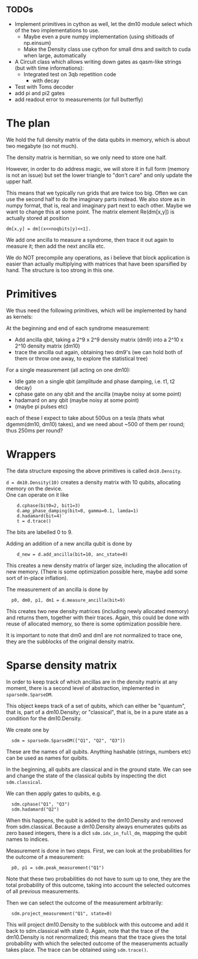 TODOs
-----

  - Implement primitives in cython as well, let the dm10 module select which of the two implementations to use.
    - Maybe even a pure numpy implementation (using shitloads of np.einsum)
    - Make the Density class use cython for small dms and switch to cuda when large, automatically
  - A Circuit class which allows writing down gates as qasm-like strings (but with time informations):
    - Integrated test on 3qb repetition code
      - with decay
  - Test with Toms decoder
  - add pi and pi2 gates
  - add readout error to measurements (or full butterfly)


The plan
========

We hold the full density matrix of the data qubits in memory, which is about two megabyte (so not much).

The density matrix is hermitian, so we only need to store one half.

However, in order to do address magic, we will store it in full form (memory is not an issue)
but set the lower triangle to "don't care" and only update the upper half.

This means that we typically run grids that are twice too big. Often we can use the
second half to do the imaginary parts instead.
We also store as in numpy format, that is, real and imaginary part next to each other.
Maybe we want to change this at some point.
The matrix element Re(dm[x,y]) is actually stored at position

    dm[x,y] = dm[(x<<noqbits|y)<<1].

We add one ancilla to measure a syndrome, then trace it out again to measure it; then add the next ancilla etc.

We do NOT precompile any operations, as i believe 
that block application is easier than actually 
multiplying with matrices that have been 
sparsified by hand. The structure is too strong in this one.

Primitives
==========

We thus need the following primitives, which will be implemented by hand as kernels:

At the beginning and end of each syndrome measurement:
  - Add ancilla qbit, taking a 2^9 x 2^9 density matrix (dm9) into a 2^10 x 2^10 density matrix (dm10)
  - trace the ancilla out again, obtaining two dm9's (we can hold both of them or throw one away, to explore the statistical tree)

For a single measurement (all acting on one dm10):
  - Idle gate on a single qbit (amplitude and phase damping, i.e. t1, t2 decay)
  - cphase gate on any qbit and the ancilla (maybe noisy at some point)
  - hadamard on any qbit (maybe noisy at some point)
  - (maybe pi pulses etc)

each of these I expect to take about 500us on a tesla (thats what dgemm(dm10, dm10) takes), 
and we need about ~500 of them per round; thus 250ms per round?



Wrappers
========

The data structure exposing the above primitives is called `dm10.Density`.

`d = dm10.Density(10)` creates a density matrix with 10 qubits, 
allocating memory on the device.  
One can operate on it like

        d.cphase(bit0=2, bit1=3) 
        d.amp_phase_damping(bit=0, gamma=0.1, lamda=1)
        d.hadamard(bit=4)`
        t = d.trace()

The bits are labelled 0 to 9.

Adding an addition of a new ancilla qubit is done by

        d_new = d.add_ancilla(bit=10, anc_state=0)

This creates a new density matrix of larger size, including the allocation of new memory.
(There is some optimization possible here, maybe add some sort of in-place inflation).

The measurement of an ancilla is done by

      p0, dm0, p1, dm1 = d.measure_ancilla(bit=9)

This creates two new density matrices (including newly allocated memory)
and returns them, together with their traces.
Again, this could be done with reuse of allocated memory, so there is some optimization 
possible here.

It is important to note that dm0 and dm1 are not normalized to trace one, they are the subblocks of the original density matrix.

Sparse density matrix
=====================

In order to keep track of which ancillas are in the density matrix at any moment,
there is a second level of abstraction, implemented in `sparsedm.SparseDM`.

This object keeps track of a set of qubits, which can either be 
"quantum", that is, part of a dm10.Density; or "classical", that is, be
in a pure state as a condition for the dm10.Density.

We create one by
      
      sdm = sparsedm.SparseDM(["Q1", "Q2", "Q3"])


These are the names of all qubits. Anything hashable (strings, numbers etc) 
can be used as names for quibits.

In the beginning, all qubits are classical and in the ground state. We can see and change the 
state of the classical qubits by inspecting the dict `sdm.classical`.

We can then apply gates to qubits, e.g.

      sdm.cphase("Q1", "Q3")
      sdm.hadamard("Q2")

When this happens, the qubit is added to the dm10.Density and removed from sdm.classical. 
Because a dm10.Density always enumerates qubits as zero based integers, there is a dict
`sdm.idx_in_full_dm`, mapping the qubit names to indices.

Measurement is done in two steps. First, we can look at the probabilities for 
the outcome of a measurement:

      p0, p1 = sdm.peak_measurement("Q1")

Note that these two probabilities do not have to sum up to one, they are the total 
probability of this outcome, taking into account the selected outcomes of all previous measurements.

Then we can select the outcome of the measurement arbitrarily:

      sdm.project_measurement("Q1", state=0)

This will project dm10.Density to the subblock 
with this outcome and add it back to sdm.classical with state 0.
Again, note that the trace of the dm10.Density is not renormalized; this means that the 
trace gives the total probability with which the selected outcome of the measeruments 
actually takes place. The trace can be obtained using `sdm.trace()`.

```python

```
